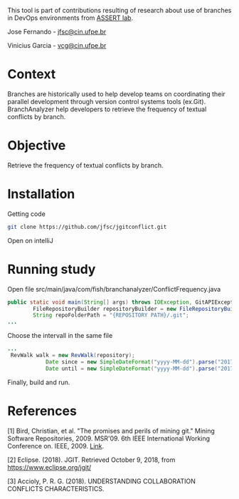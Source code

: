 This tool is part of contributions resulting of research about use of branches in DevOps environments from [ASSERT lab](http://assertlab.com/). 

Jose Fernando - jfsc@cin.ufpe.br

Vinicius Garcia - vcg@cin.ufpe.br

# Context
Branches are historically used to help develop teams on coordinating their parallel development through version control systems tools (ex.Git). BranchAnalyzer help developers to retrieve the frequency of textual conflicts by branch. 

# Objective
Retrieve the frequency of textual conflicts by branch. 

# Installation
Getting code
```bash
git clone https://github.com/jfsc/jgitconflict.git 
```
Open on intelliJ

#  Running study
Open file src/main/java/com/fish/branchanalyzer/ConflictFrequency.java 
```java
public static void main(String[] args) throws IOException, GitAPIException {
        FileRepositoryBuilder repositoryBuilder = new FileRepositoryBuilder();
        String repoFolderPath = "{REPOSITORY PATH}/.git";
...
```
Choose the intervall in the same file
```java
...
 RevWalk walk = new RevWalk(repository);
            Date since = new SimpleDateFormat("yyyy-MM-dd").parse("2017-09-17");
            Date until = new SimpleDateFormat("yyyy-MM-dd").parse("2017-09-28");
```
Finally, build and run.


# References

[1] Bird, Christian, et al. "The promises and perils of mining git." Mining Software Repositories, 2009. MSR'09. 6th IEEE International Working Conference on. IEEE, 2009. [Link](http://cs.queensu.ca/~ahmed/home/teaching/CISC880/F10/papers/MiningGit_MSR2009.pdf).

[2] Eclipse. (2018). JGIT. Retrieved October 9, 2018, from https://www.eclipse.org/jgit/

[3] Accioly, P. R. G. (2018). UNDERSTANDING COLLABORATION CONFLICTS CHARACTERISTICS.
